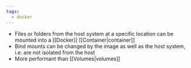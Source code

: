 ```yaml
---
tags:
  - docker
---
```

- Files or folders from the host system at a specific location can be mounted into a [[Docker]] [[Container|container]]
- Bind mounts can be changed by the image as well as the host system, i.e. are not isolated from the host
- More performant than [[Volumes|volumes]]